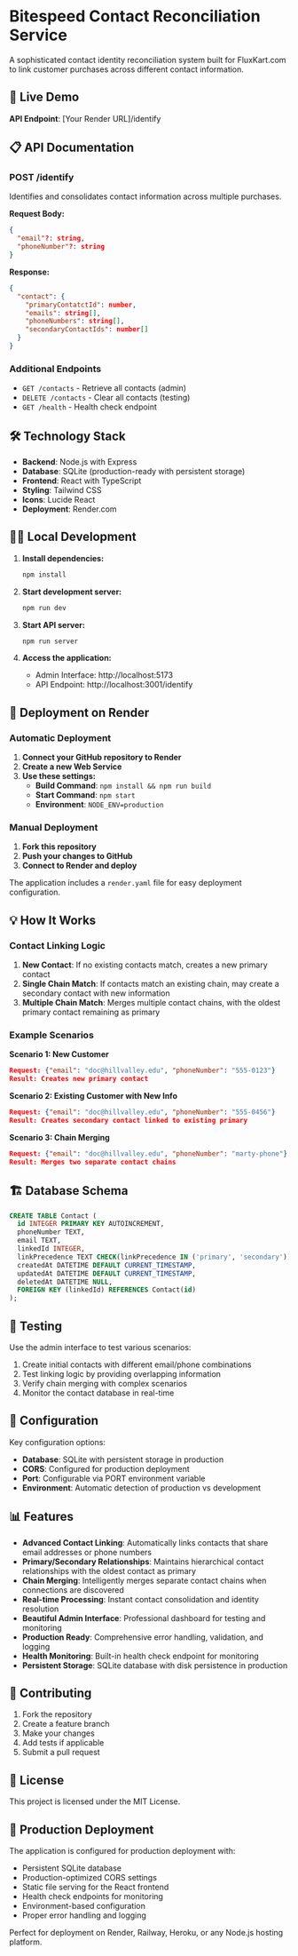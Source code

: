 # Bitespeed Contact Reconciliation Service

A sophisticated contact identity reconciliation system built for FluxKart.com to link customer purchases across different contact information.

## 🚀 Live Demo

**API Endpoint**: [Your Render URL]/identify

## 📋 API Documentation

### POST /identify

Identifies and consolidates contact information across multiple purchases.

**Request Body:**
```json
{
  "email"?: string,
  "phoneNumber"?: string
}
```

**Response:**
```json
{
  "contact": {
    "primaryContatctId": number,
    "emails": string[],
    "phoneNumbers": string[],
    "secondaryContactIds": number[]
  }
}
```

### Additional Endpoints

- `GET /contacts` - Retrieve all contacts (admin)
- `DELETE /contacts` - Clear all contacts (testing)
- `GET /health` - Health check endpoint

## 🛠 Technology Stack

- **Backend**: Node.js with Express
- **Database**: SQLite (production-ready with persistent storage)
- **Frontend**: React with TypeScript
- **Styling**: Tailwind CSS
- **Icons**: Lucide React
- **Deployment**: Render.com

## 🏃‍♂️ Local Development

1. **Install dependencies:**
   ```bash
   npm install
   ```

2. **Start development server:**
   ```bash
   npm run dev
   ```

3. **Start API server:**
   ```bash
   npm run server
   ```

4. **Access the application:**
   - Admin Interface: http://localhost:5173
   - API Endpoint: http://localhost:3001/identify

## 🚀 Deployment on Render

### Automatic Deployment

1. **Connect your GitHub repository to Render**
2. **Create a new Web Service**
3. **Use these settings:**
   - **Build Command**: `npm install && npm run build`
   - **Start Command**: `npm start`
   - **Environment**: `NODE_ENV=production`

### Manual Deployment

1. **Fork this repository**
2. **Push your changes to GitHub**
3. **Connect to Render and deploy**

The application includes a `render.yaml` file for easy deployment configuration.

## 💡 How It Works

### Contact Linking Logic

1. **New Contact**: If no existing contacts match, creates a new primary contact
2. **Single Chain Match**: If contacts match an existing chain, may create a secondary contact with new information
3. **Multiple Chain Match**: Merges multiple contact chains, with the oldest primary contact remaining as primary

### Example Scenarios

**Scenario 1: New Customer**
```json
Request: {"email": "doc@hillvalley.edu", "phoneNumber": "555-0123"}
Result: Creates new primary contact
```

**Scenario 2: Existing Customer with New Info**
```json
Request: {"email": "doc@hillvalley.edu", "phoneNumber": "555-0456"}
Result: Creates secondary contact linked to existing primary
```

**Scenario 3: Chain Merging**
```json
Request: {"email": "doc@hillvalley.edu", "phoneNumber": "marty-phone"}
Result: Merges two separate contact chains
```

## 🏗 Database Schema

```sql
CREATE TABLE Contact (
  id INTEGER PRIMARY KEY AUTOINCREMENT,
  phoneNumber TEXT,
  email TEXT,
  linkedId INTEGER,
  linkPrecedence TEXT CHECK(linkPrecedence IN ('primary', 'secondary')),
  createdAt DATETIME DEFAULT CURRENT_TIMESTAMP,
  updatedAt DATETIME DEFAULT CURRENT_TIMESTAMP,
  deletedAt DATETIME NULL,
  FOREIGN KEY (linkedId) REFERENCES Contact(id)
);
```

## 🧪 Testing

Use the admin interface to test various scenarios:

1. Create initial contacts with different email/phone combinations
2. Test linking logic by providing overlapping information
3. Verify chain merging with complex scenarios
4. Monitor the contact database in real-time

## 🔧 Configuration

Key configuration options:

- **Database**: SQLite with persistent storage in production
- **CORS**: Configured for production deployment
- **Port**: Configurable via PORT environment variable
- **Environment**: Automatic detection of production vs development

## 📊 Features

- **Advanced Contact Linking**: Automatically links contacts that share email addresses or phone numbers
- **Primary/Secondary Relationships**: Maintains hierarchical contact relationships with the oldest contact as primary
- **Chain Merging**: Intelligently merges separate contact chains when connections are discovered
- **Real-time Processing**: Instant contact consolidation and identity resolution
- **Beautiful Admin Interface**: Professional dashboard for testing and monitoring
- **Production Ready**: Comprehensive error handling, validation, and logging
- **Health Monitoring**: Built-in health check endpoint for monitoring
- **Persistent Storage**: SQLite database with disk persistence in production

## 🤝 Contributing

1. Fork the repository
2. Create a feature branch
3. Make your changes
4. Add tests if applicable
5. Submit a pull request

## 📄 License

This project is licensed under the MIT License.

## 🎯 Production Deployment

The application is configured for production deployment with:

- Persistent SQLite database
- Production-optimized CORS settings
- Static file serving for the React frontend
- Health check endpoints for monitoring
- Environment-based configuration
- Proper error handling and logging

Perfect for deployment on Render, Railway, Heroku, or any Node.js hosting platform.